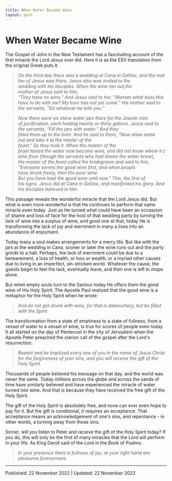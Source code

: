 ```yaml
---
title: When Water Became Wine
layout: post
---
```





# When Water Became Wine

The Gospel of John in the New Testament has a fascinating account of the first miracle the Lord Jesus ever did. Here it is as the ESV translation from the original Greek puts it:

>*On the third day there was a wedding at Cana in Galilee, and the mother of Jesus was there. Jesus also was invited to the wedding with his disciples. When the wine ran out,the mother of Jesus said to him, “They have no wine.” And Jesus said to her, “Woman what does this have to do with me? My hour has not yet come.” His mother said to the servants, “Do whatever he tells you.”*

>*Now there were six stone water jars there for the Jewish rites of purification, each holding twenty or thirty gallons. Jesus said to the servants, “Fill the jars with water.” And they filled them up to the brim. And he said to them, “Now draw some out and take it to the master of the feast.” So they took it. When the master of the feast tasted the water now become wine, and did not know where it came from (though the servants who had drawn the water knew), the master of the feast called the bridegroom and said to him, “Everyone serves the good wine first, and when people have drunk freely, then the poor wine. But you have kept the good wine until now.” This, the first of his signs, Jesus did at Cana in Galilee, and manifested his glory. And his disciples believed in him.*

This passage reveals the wonderful miracle that the Lord Jesus did. But what is even more wonderful is that He continues to perform that same miracle even today. Just as He turned what could have been an occassion of shame and loss of face for the host of that wedding party by turning the lack of wine into a surplus of wine, and good one at that, today He is transforming the lack of joy and merriment in many a lives into an abundance of enjoyment.

Today many a soul makes arrangements for a merry life. But like with the jars at the wedding in Cana, sooner or later the wine runs out and the party grinds to a halt. Perhaps, the lack of merriment could be due to a bereavement, a loss of health, or loss or wealth, or a myriad other causes due to living in an imperfect, sin-stricken world. Whatever the cause, the guests begin to feel the lack, eventually leave, and then one is left to mope alone.

But when empty souls turn to the Saviour today He offers them the good wine of His Holy Spirit. The Apostle Paul realized that the good wine is a metaphor for the Holy Spirit when he wrote: 
>*And do not get drunk with wine, for that is debauchery, but be filled with the Spirit* 

The transformation from a state of emptiness to a state of fullness, from a vessel of water to a vessel of wine, is true for scores of people even today. It all started on the day of Pentecost in the city of Jerusalem when the Apostle Peter preached the clarion call of the gospel after the Lord's resurrection:
 >*Repent and be baptized every one of you in the name of Jesus Christ for the forgiveness of your sins, and you will receive the gift of the Holy Spirit.* 

Thousands of people believed his message on that day, and the world was never the same. Today millions across the globe and across the sands of time have similarly believed and have experienced the miracle of water turned into wine. And that is because they have received the free gift of the Holy Spirit.

The gift of the Holy Spirit is absolutely free, and none can ever even hope to pay for it. But the gift is conditional, it requires an acceptance. That acceptance means an acknowledgement of one's sins, and repentance - in other words, a turning away from those sins. 

Sinner, will you listen to Peter and receive the gift of the Holy Spirit today? If you do, this will only be the first of many miracles that the Lord will perform in your life. As King David said of the Lord in the Book of Psalms: 
>*In your presence there is fullness of joy; at your right hand are pleasures forevermore.* 

---------------------
Published: 22 November 2022 | Updated: 22 November 2022


